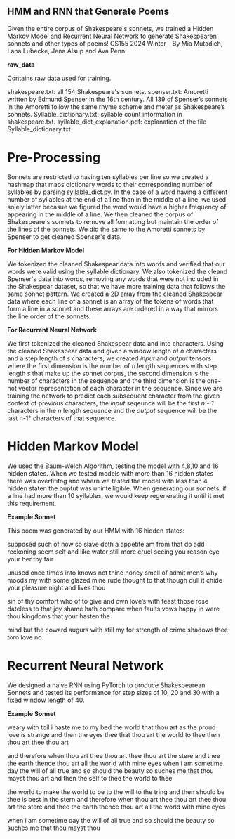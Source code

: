 ## HMM and RNN that Generate Poems
Given the entire corpus of Shakespeare's sonnets, we trained a Hidden Markov Model and Recurrent Neural Network to generate Shakespearen sonnets and other types of poems!
CS155 2024 Winter - By Mia Mutadich, Lana Lubecke, Jena Alsup and Ava Penn.

**raw_data**

Contains raw data used for training.

shakespeare.txt: all 154 Shakespeare's sonnets.
spenser.txt: Amoretti written by Edmund Spenser in the 16th century. All 139 of Spenser’s sonnets in the Amoretti follow the same rhyme scheme and meter as Shakespeare’s sonnets.
Syllable_dictionary.txt: syllable count information in shakespeare.txt.
syllable_dict_explanation.pdf: explanation of the file Syllable_dictionary.txt

# Pre-Processing

Sonnets are restricted to having ten syllables per line so we created a hashmap that maps dictionary words to their corresponding number of syllables by parsing syllable_dict.py. In the case of a word having a different number of syllables at the end of a line than in the middle of a line, we used solely latter becasue we figured the word would have a higher frequency of appearing in the middle of a line. We then cleaned the corpus of Shakespeare's sonnets to remove all formatting but maintain the order of the lines of the sonnets. We did the same to the Amoretti sonnets by Spenser to get cleaned Spenser's data.

**For Hidden Markov Model**

We tokenized the cleaned Shakespear data into words and verified that our words were valid using the syllable dictionary. We also tokenized the cleand Spenser's data into words, removing any words that were not included in the Shakespear dataset, so that we have more training data that follows the same sonnet pattern. We created a 2D array from the cleaned Shakespear data where each line of a sonnet is an array of the tokens of words that form a line in a sonnet and these arrays are ordered in a way that mirrors the line order of the sonnets.

**For Recurrent Neural Network**

We first tokenized the cleaned Shakespear data and into characters. Using the cleaned Shakespear data and given a window length of *n* characters and a step length of *s* characters, we created *input* and *output* tensors where the first dimension is the number of _n_ length sequences with step length _s_ that make up the sonnet corpus, the second dimension is the number of characters in the sequence and the third dimension is the one-hot vector representation of each character in the sequence. Since we are training the network to predict each subsequent character from the given context of previous characters, the *input* seqeunce will be the first *n - 1* characters in the *n* length sequence and the *output* sequence will be the last n-1* characters of that sequence.


# Hidden Markov Model
We used the Baum-Welch Algorithm, testing the model with 4,8,10 and 16 hidden states. When we tested models with more than 16 hidden states there was overfititng and whern we tested the model with less than 4 hidden staten the ouptut was unintelligible. When generating our sonnets, if a line had more than 10 syllables, we would keep regenerating it until it met this requirement. 

**Example Sonnet**

This poem was generated by our HMM with 16 hidden states:

supposed such of now so slave doth a
appetite am from that do add reckoning
seem self and like water still more cruel
seeing you reason eye your her thy fair

unused once time’s into knows not thine
honey smell of admit men’s why moods my
with some glazed mine rude thought to that though
dull it chide your pleasure night and lives thou

sin of thy comfort who of to give and
own love’s with feast those rose dateless to that
joy shame hath compare when faults vows happy
in were thou kingdoms that your hasten the

mind but the coward augurs with still my
for strength of crime shadows thee torn love no


# Recurrent Neural Network
We designed a naive RNN using PyTorch to produce Shakespearean Sonnets and tested its performance for step sizes of 10, 20 and 30 with a fixed window length of 40. 

**Example Sonnet**

weary with toil i haste me to my bed
the world that thou art as the proud love is strange
and then the eyes thee that thou art the world to thee
then thou art thee thou art

and therefore when thou art thee thou art thee thou art the stere and thee the earth thence thou art all the world with mine eyes
when i am sometime day the will of all true
and so should the beauty so suches me that thou mayst thou art
and then the self to thee the world to thee

the world to make the world to be to the will
to the tring and then should be thee is best in the stern
and therefore when thou art thee thou art thee thou art 
the stere and thee the earth thence thou art all the world with mine eyes

when i am sometime day the will of all true
and so should the beauty so suches me that thou mayst thou




